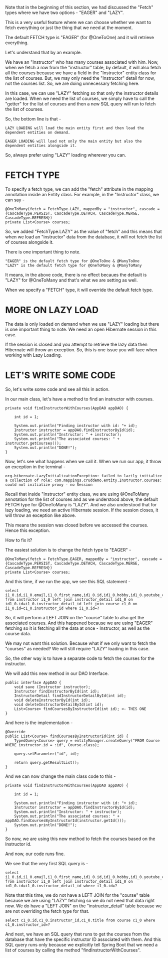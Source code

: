 Note that in the beginning of this section, we had discussed the "Fetch" types where we have two options - "EAGER" and "LAZY".

This is a very useful feature where we can choose whether we want to fetch everything or just the thing that we need at the moment.

The default FETCH type is "EAGER" (for @OneToOne) and it will retrieve everything.

Let's understand that by an example.

We have an "Instructor" who has many courses associated with him. Now, when we fetch a row from the "instructor" table, by default, it will also fetch all the courses because we have a field in the "Instructor" entity class for the list of courses. But, we may only need the "Instructor" detail for now, not the courses list. So, we are doing unnecessary fetching here.

In this case, we can use "LAZY" fetching so that only the instructor details are loaded. When we need the list of courses, we simply have to call the "getter" for the list of courses and then a new SQL query will run to fetch the list of courses.

So, the bottom line is that - 

    LAZY LOADING will load the main entity first and then load the dependent entities on demand.

    EAGER LOADING will load not only the main entity but also the dependent entities alongside it.

So, always prefer using "LAZY" loading wherever you can.

# FETCH TYPE

To specify a fetch type, we can add the "fetch" attribute in the mapping annotation inside an Entity class. For example, in the "Instructor" class, we can say - 

    @OneToMany(fetch = FetchType.LAZY, mappedBy = "instructor", cascade = {CascadeType.PERSIST, CascadeType.DETACH, CascadeType.MERGE, CascadeType.REFRESH})
    private List<Course> courses;

So, we added "FetchType.LAZY" as the value of "fetch" and this means that when we load an "instructor" data from the database, it will not fetch the list of courses alongside it.

There is one important thing to note.

    "EAGER" is the default fetch type for @OneToOne & @ManyToOne
    "LAZY" is the default fetch type for @OneToMany & @ManyToMany

It means, in the above code, there is no effect becaues the default is "LAZY" for @OneToMany and that's what we are setting as well.

When we specify a "FETCH" type, it will override the default fetch type.

# MORE ON LAZY LOAD

The data is only loaded on demand when we use "LAZY" loading but there is one important thing to note. We need an open Hibernate session in this case.
    

If the session is closed and you attempt to retrieve the lazy data then Hibernate will throw an exception. So, this is one issue you will face when working with Lazy Loading.

# LET'S WRITE SOME CODE

So, let's write some code and see all this in action. 

In our main class, let's have a method to find an instructor with courses.

    private void findInstructorWithCourses(AppDAO appDAO) {

		int id = 1;

		System.out.println("Finding instructor with id: "+ id);
		Instructor instructor = appDAO.findInstructorById(id);
		System.out.println("Instructor: " + instructor);
		System.out.println("The associated courses: " + instructor.getCourses());
		System.out.println("DONE!");
	}

Now, let's see what happens when we call it. When we run our app, it throw an exception in the terminal - 

    org.hibernate.LazyInitializationException: failed to lazily initialize a collection of role: com.mappings.cruddemo.entity.Instructor.courses: could not initialize proxy - no Session

Recall that inside "Instructor" entity class, we are using @OneToMany annotation for the list of courses and as we understood above, the default FETCH type for @OneToMany is "LAZY". And we also understood that for lazy loading, we need an active Hibernate session. If the session closes, it will throw an exception like above.

This means the session was closed before we accessed the courses. Hence this exception.

How to fix it?

The easiest solution is to change the fetch type to "EAGER" - 

    @OneToMany(fetch = FetchType.EAGER, mappedBy = "instructor", cascade = {CascadeType.PERSIST, CascadeType.DETACH, CascadeType.MERGE, CascadeType.REFRESH})
    private List<Course> courses;

And this time, if we run the app, we see this SQL statement - 

    select i1_0.id,i1_0.email,i1_0.first_name,id1_0.id,id1_0.hobby,id1_0.youtube_channel,i1_0.last_name,c1_0.instructor_id,c1_0.id,c1_0.title from instructor i1_0 left join instructor_detail id1_0 on id1_0.id=i1_0.instructor_detail_id left join course c1_0 on i1_0.id=c1_0.instructor_id where i1_0.id=?

So, it will perform a LEFT JOIN on the "course" table to also get the associated courses. And this happened because we are using "EAGER" fetching so it is fetching all the data at once - Instructor, as well as the course data.

We may not want this solution. Because what if we only want to fetch the "courses" as needed? We will still require "LAZY" loading in this case.

So, the other way is to have a separate code to fetch the courses for the instructor.

We will add this new method in our DAO Interface.

    public interface AppDAO {
        void save (Instructor instructor);
        Instructor findInstructorById(int id);
        InstructorDetail findInstructorDetailById(int id);
        void deleteInstructorById(int id);
        void deleteInstructorDetailById(int id);
        List<Course> findCoursesByInstructorId(int id); <- THIS ONE
    }

And here is the implementation - 

    @Override
    public List<Course> findCoursesByInstructorId(int id) {
        TypedQuery<Course> query = entityManager.createQuery("FROM Course WHERE instructor.id = :id", Course.class);

        query.setParameter("id", id);
        
        return query.getResultList();
    }

And we can now change the main class code to this - 

    private void findInstructorWithCourses(AppDAO appDAO) {

		int id = 1;

		System.out.println("Finding instructor with id: "+ id);
		Instructor instructor = appDAO.findInstructorById(id);
		System.out.println("Instructor: " + instructor);
		System.out.println("The associated courses: " + appDAO.findCoursesByInstructorId(instructor.getId()));
		System.out.println("DONE!");
	}

So now, we are using this new method to fetch the courses based on the Instructor id.

And now, our code runs fine.

We see that the very first SQL query is - 

    select i1_0.id,i1_0.email,i1_0.first_name,id1_0.id,id1_0.hobby,id1_0.youtube_channel,i1_0.last_name from instructor i1_0 left join instructor_detail id1_0 on id1_0.id=i1_0.instructor_detail_id where i1_0.id=?

Note that this time, we do not have a LEFT JOIN for the "course" table because we are using "LAZY" fetching so we do not need that data right now. We do have a "LEFT JOIN" on the "instructor_detail" table because we are not overriding the fetch type for that.

    select c1_0.id,c1_0.instructor_id,c1_0.title from course c1_0 where c1_0.instructor_id=?

And next, we have an SQL query that runs to get the courses from the database that have the specific instructor ID associated with them. And this SQL query runs only because we explicitly tell Spring Boot that we need a list of courses by calling the method "findInstructorWithCourses".

